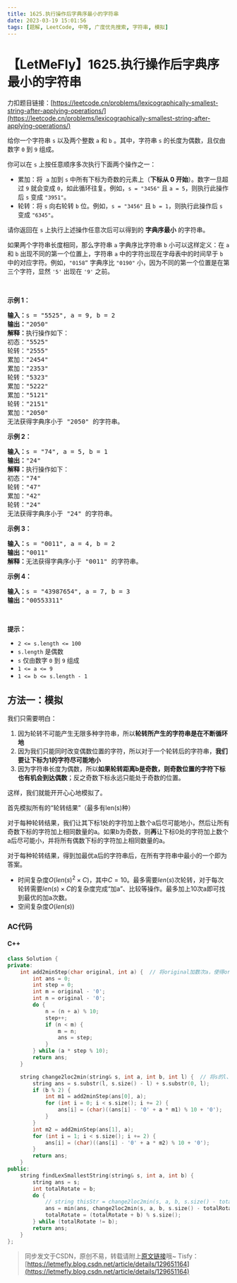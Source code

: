 ```yaml
---
title: 1625.执行操作后字典序最小的字符串
date: 2023-03-19 15:01:56
tags: [题解, LeetCode, 中等, 广度优先搜索, 字符串, 模拟]
---
```


# 【LetMeFly】1625.执行操作后字典序最小的字符串

力扣题目链接：[https://leetcode.cn/problems/lexicographically-smallest-string-after-applying-operations/](https://leetcode.cn/problems/lexicographically-smallest-string-after-applying-operations/)

<p>给你一个字符串 <code>s</code> 以及两个整数 <code>a</code> 和 <code>b</code> 。其中，字符串 <code>s</code> 的长度为偶数，且仅由数字 <code>0</code> 到 <code>9</code> 组成。</p>

<p>你可以在 <code>s</code> 上按任意顺序多次执行下面两个操作之一：</p>

<ul>
	<li>累加：将  <code>a</code> 加到 <code>s</code> 中所有下标为奇数的元素上（<strong>下标从 0 开始</strong>）。数字一旦超过 <code>9</code> 就会变成 <code>0</code>，如此循环往复。例如，<code>s = "3456"</code> 且 <code>a = 5</code>，则执行此操作后 <code>s</code> 变成 <code>"3951"</code>。</li>
	<li>轮转：将 <code>s</code> 向右轮转 <code>b</code> 位。例如，<code>s = "3456"</code> 且 <code>b = 1</code>，则执行此操作后 <code>s</code> 变成 <code>"6345"</code>。</li>
</ul>

<p>请你返回在 <code>s</code> 上执行上述操作任意次后可以得到的 <strong>字典序最小</strong> 的字符串。</p>

<p>如果两个字符串长度相同，那么字符串 <code>a</code> 字典序比字符串 <code>b</code> 小可以这样定义：在 <code>a</code> 和 <code>b</code> 出现不同的第一个位置上，字符串 <code>a</code> 中的字符出现在字母表中的时间早于 <code>b</code> 中的对应字符。例如，<code>"0158”</code> 字典序比 <code>"0190"</code> 小，因为不同的第一个位置是在第三个字符，显然 <code>'5'</code> 出现在 <code>'9'</code> 之前。</p>

<p> </p>

<p><strong>示例 1：</strong></p>

<pre>
<strong>输入：</strong>s = "5525", a = 9, b = 2
<strong>输出：</strong>"2050"
<strong>解释：</strong>执行操作如下：
初态："5525"
轮转："2555"
累加："2454"
累加："2353"
轮转："5323"
累加："5222"
累加："5121"
轮转："2151"
累加："2050"​​​​​​​​​​​​
无法获得字典序小于 "2050" 的字符串。
</pre>

<p><strong>示例 2：</strong></p>

<pre>
<strong>输入：</strong>s = "74", a = 5, b = 1
<strong>输出：</strong>"24"
<strong>解释：</strong>执行操作如下：
初态："74"
轮转："47"
累加："42"
轮转："24"​​​​​​​​​​​​
无法获得字典序小于 "24" 的字符串。
</pre>

<p><strong>示例 3：</strong></p>

<pre>
<strong>输入：</strong>s = "0011", a = 4, b = 2
<strong>输出：</strong>"0011"
<strong>解释：</strong>无法获得字典序小于 "0011" 的字符串。
</pre>

<p><strong>示例 4：</strong></p>

<pre>
<strong>输入：</strong>s = "43987654", a = 7, b = 3
<strong>输出：</strong>"00553311"
</pre>

<p> </p>

<p><strong>提示：</strong></p>

<ul>
	<li><code>2 <= s.length <= 100</code></li>
	<li><code>s.length</code> 是偶数</li>
	<li><code>s</code> 仅由数字 <code>0</code> 到 <code>9</code> 组成</li>
	<li><code>1 <= a <= 9</code></li>
	<li><code>1 <= b <= s.length - 1</code></li>
</ul>


    
## 方法一：模拟

我们只需要明白：

1. 因为轮转不可能产生无限多种字符串，所以**轮转所产生的字符串是在不断循环地**
2. 因为我们只能同时改变偶数位置的字符，所以对于一个轮转后的字符串，**我们要让下标为1的字符尽可能地小**
3. 因为字符串长度为偶数，所以**如果轮转距离b是奇数，则奇数位置的字符下标也有机会到达偶数**；反之奇数下标永远只能处于奇数的位置。

这样，我们就能开开心心地模拟了。

首先模拟所有的“轮转结果”（最多有len(s)种）

对于每种轮转结果，我们让其下标1处的字符加上数个a后尽可能地小，然后让所有奇数下标的字符加上相同数量的a。如果b为奇数，则**再**让下标0处的字符加上数个a后尽可能小，并将所有偶数下标的字符加上相同数量的a。

对于每种轮转结果，得到加最优a后的字符串后，在所有字符串中最小的一个即为答案。

+ 时间复杂度$O(len(s)^2\times C)$，其中$C=10$。最多需要$len(s)$次轮转，对于每次轮转需要$len(s)\times C$的复杂度完成“加a”、比较等操作。最多加上10次a即可找到最优的加a次数。
+ 空间复杂度$O(len(s))$

### AC代码

#### C++

```cpp
class Solution {
private:
    int add2minStep(char original, int a) {  // 将original加数次a，使得original尽可能小，需要加几次
        int ans = 0;
        int step = 0;
        int m = original - '0';
        int n = original - '0';
        do {
            n = (n + a) % 10;
            step++;
            if (n < m) {
                m = n;
                ans = step;
            }
        } while (a * step % 10);
        return ans;
    }

    string change2loc2min(string& s, int a, int b, int l) {  // 将s的l、l + 1两个位置变得尽可能小并移动到最前
        string ans = s.substr(l, s.size() - l) + s.substr(0, l);
        if (b % 2) {
            int m1 = add2minStep(ans[0], a);
            for (int i = 0; i < s.size(); i += 2) {
                ans[i] = (char)((ans[i] - '0' + a * m1) % 10 + '0');
            }
        }
        int m2 = add2minStep(ans[1], a);
        for (int i = 1; i < s.size(); i += 2) {
            ans[i] = (char)((ans[i] - '0' + a * m2) % 10 + '0');
        }
        return ans;
    }
public:
    string findLexSmallestString(string& s, int a, int b) {
        string ans = s;
        int totalRotate = b;
        do {
            // string thisStr = change2loc2min(s, a, b, s.size() - totalRotate);  cout << thisStr << endl;  //**********
            ans = min(ans, change2loc2min(s, a, b, s.size() - totalRotate));
            totalRotate = (totalRotate + b) % s.size();
        } while (totalRotate != b);
        return ans;
    }
};
```

> 同步发文于CSDN，原创不易，转载请附上[原文链接](https://blog.letmefly.xyz/2023/03/19/LeetCode%201625.%E6%89%A7%E8%A1%8C%E6%93%8D%E4%BD%9C%E5%90%8E%E5%AD%97%E5%85%B8%E5%BA%8F%E6%9C%80%E5%B0%8F%E7%9A%84%E5%AD%97%E7%AC%A6%E4%B8%B2/)哦~
> Tisfy：[https://letmefly.blog.csdn.net/article/details/129651164](https://letmefly.blog.csdn.net/article/details/129651164)
